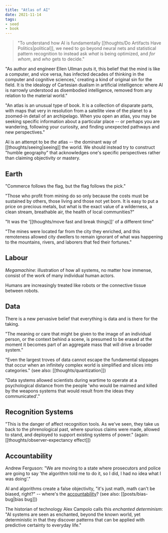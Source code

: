 ```yaml
---
title: "Atlas of AI"
date: 2021-11-14
tags:
- seed
- book
---
```


> "To understand how AI is fundamentally [[thoughts/Do Artifacts Have Politics|political]], we need to go beyond neural nets and statistical pattern recognition to instead ask *what* is being optimized, and *for whom*, and *who* gets to decide."

"As author and engineer Ellen Ullman puts it, this belief that the mind is like a computer, and vice versa, has infected decades of thinking in the computer and cognitive sciences,' creating a kind of original sin for the field. It is the idealogy of Cartesian dualism in artificial intelligence: where AI is narrowly understood as disembodied intelligence, removed from any relation to the material world."

"An atlas is an unusual type of book. It is a collection of disparate parts, with maps that very in resolution from a satellite view of the planet to a zoomed-in detail of an archipelago. When you open an atlas, you may be seeking specific information about a particular place -- or perhaps you are wandering, following your curiosity, and finding unexpected pathways and new perspectives."

AI is an attempt to be *the* atlas -- the dominant way of [[thoughts/seeing|seeing]] the world. We should instead try to construct "humble geography" that acknowledges one's specific perspectives rather than claiming objectivity or mastery.

## Earth
"Commerce follows the flag, but the flag follows the pick."

"Those who profit from mining do so only because the costs must be sustained by others, those living and those not yet born. It is easy to put a price on precious metals, but what is the exact value of a wilderness, a clean stream, breathable air, the health of local communities?"

"It was the '[[thoughts/move fast and break things]]' of a different time"

"The mines were located far from the city they enriched, and this remoteness allowed city dwellers to remain ignorant of what was happening to the mountains, rivers, and laborers that fed their fortunes."

## Labour
*Megamachine*: illustration of how all systems, no matter how immense, consist of the work of many individual human actors.

Humans are increasingly treated like robots or the connective tissue between robots.

## Data
There is a new pervasive belief that everything is data and is there for the taking. 

"The meaning or care that might be given to the image of an individual person, or the context behind a scene, is presumed to be erased at the moment it becomes part of an aggregate mass that will drive a broader system."

"Even the largest troves of data cannot escape the fundamental slippages that occur when an infinitely complex world is simplified and slices into categories." (see also: [[thoughts/quantization]])

"Data systems allowed scientists during wartime to operate at a psychological distance from the people 'who would be maimed and killed by the weapons systems that would result from the ideas they communicated'."

## Recognition Systems
"This is the danger of affect recognition tools. As we've seen, they take us back to the phrenological past, where spurious claims were made, allowed to stand, and deployed to support existing systems of power." (again: [[thoughts/observer-expectancy effect]])

## Accountability
Andrew Ferguson: "We are moving to a state where prosecutors and police are going to say 'the algorithm told me to do it, so I did, I had no idea what I was doing'."

AI and algorithms create a false objectivity, "it's just math, math can't be biased, right?" -- where's the [accountability](thoughts/accountability.md)? (see also: [[posts/bias-bug|bias bug]])

The historian of technology Alex Campolo calls this *enchanted determinism*: "AI systems are seen as enchanted, beyond the known world, yet deterministic in that they discover patterns that can be applied with predictive certainty to everyday life."